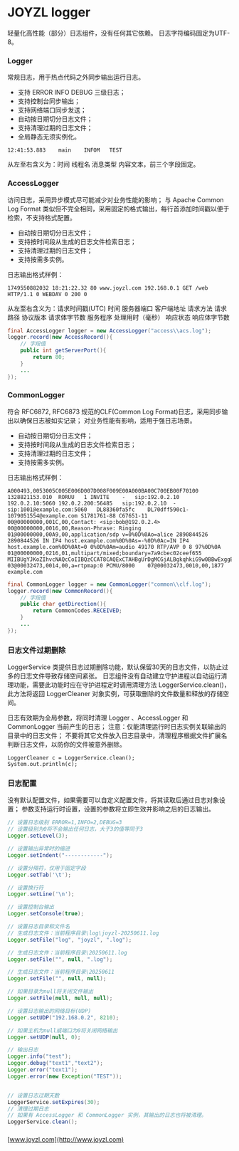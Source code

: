 # JOYZL logger

轻量化高性能（部分）日志组件，没有任何其它依赖。
日志字符编码固定为UTF-8。

### Logger

常规日志，用于热点代码之外同步输出运行日志。
* 支持 ERROR INFO DEBUG 三级日志；
* 支持控制台同步输出；
* 支持网络端口同步发送；
* 自动按日期切分日志文件；
* 支持清理过期的日志文件；
* 全局静态无须实例化。

```log
12:41:53.883	main	INFOM	TEST
```

从左至右含义为：时间 线程名 消息类型 内容文本，前三个字段固定。

### AccessLogger

访问日志，采用异步模式尽可能减少对业务性能的影响；
与 Apache Common Log Format 类似但不完全相同，采用固定的格式输出，每行首添加时间戳以便于检索，不支持格式配置。
* 自动按日期切分日志文件；
* 支持按时间段从生成的日志文件检索日志；
* 支持清理过期的日志文件；
* 支持按需多实例。

日志输出格式样例：

```log
1749550882032 18:21:22.32 80 www.joyzl.com 192.168.0.1 GET /web HTTP/1.1 0 WEBDAV 0 200 0
```

从左至右含义为：请求时间戳(UTC) 时间 服务器端口 客户端地址 请求方法 请求路径 协议版本 请求体字节数 服务程序 处理用时（毫秒） 响应状态 响应体字节数

```java
final AccessLogger logger = new AccessLogger("access\\acs.log");
logger.record(new AccessRecord(){
	// 字段值
	public int getServerPort(){
		return 80;
	}
	...
});

```

### CommonLogger

符合 RFC6872, RFC6873 规范的CLF(Common Log Format)日志，采用同步输出以确保日志被如实记录；
对业务性能有影响，适用于强日志场景。
* 自动按日期切分日志文件；
* 支持按时间段从生成的日志文件检索日志；
* 支持清理过期的日志文件；
* 支持按需多实例。

日志输出格式样例：

```log
A000493,0053005C005E006D007D008F009E00A000BA00C700EB00F70100
1328821153.010	RORUU	1 INVITE	-	sip:192.0.2.10	192.0.2.10:5060	192.0.2.200:56485	sip:192.0.2.10	-	sip:1001@example.com:5060	DL88360fa5fc	DL70dff590c1-1079051554@example.com	S1781761-88	C67651-11	00@00000000,001C,00,Contact: <sip:bob@192.0.2.4>	00@00000000,0016,00,Reason-Phrase: Ringing	01@00000000,00A9,00,application/sdp v=0%0D%0Ao=alice 2890844526 2890844526 IN IP4 host.example.com%0D%0As=-%0D%0Ac=IN IP4 host.example.com%0D%0At=0 0%0D%0Am=audio 49170 RTP/AVP 0 8 97%0D%0A	01@00000000,0216,01,multipart/mixed;boundary=7a9cbec02ceef655 MIIBUgYJKoZIhvcNAQcCoIIBQzCCAT8CAQExCTAHBgUrDgMCGjALBgkqhkiG9w0BBwExggEgMIIB%0D%0AHAIBATB8MHAxCzAJBgNVBAYTAlVTMRMwEQYDVQQIEwpDYWxpZm9ybmlhMREwDwYDVQQHEwhTYW4g%0D%0ASm9zZTEOMAwGA1UEChMFc2lwaXQxKTAnBgNVBAsTIFNpcGl0IFRlc3QgQ2VydGlmaWNhdGUgQXV0%0D%0AaG9yaXR5AggBlQBxAjMBEzAHBgUrDgMCGjANBgkqhkiG9w0BAQEFAASBgI70ZvlI8FIt0uWXjp2V%0D%0Aquny/hWgZllxYpLo2iqo2DUKaM7/rjy9K/8Wdd3VZI5ZPdZHKPJiIPfpQXSeMw2aFe2r25PRDEIQ%0D%0ALntyidKcwMmuLvvHwM/5Fy87An5PwCfhVG3ktqo6uz5mzMtd1sZLg4MUnLjm/xgtlE/le2W8mdAF%0D%0A	03@00032473,0014,00,a=rtpmap:0 PCMU/8000	07@00032473,0010,00,1877 example.com
```


```java
final CommonLogger logger = new CommonLogger("common\\clf.log");
logger.record(new CommonRecord(){
	// 字段值
	public char getDirection(){
		return CommonCodes.RECEIVED;
	}
	...
});

```


### 日志文件过期删除

LoggerService 类提供日志过期删除功能，默认保留30天的日志文件，以防止过多的日志文件导致存储空间紧张。
日志组件没有自动建立守护进程以自动运行清理功能，需要此功能时应在守护进程定时调用清理方法 LoggerService.clean()，
此方法将返回 LoggerCleaner 对象实例，可获取删除的文件数量和释放的存储空间。

日志有效期为全局参数，将同时清理 Logger 、AccessLogger 和 CommonLogger 当前产生的日志；
注意：仅能清理运行时日志实例关联输出的目录中的日志文件；
不要将其它文件放入日志目录中，清理程序根据文件扩展名判断日志文件，以防你的文件被意外删除。

```log
LoggerCleaner c = LoggerService.clean();
System.out.println(c);
```

### 日志配置

没有默认配置文件，如果需要可以自定义配置文件，将其读取后通过日志对象设置；
参数支持运行时设置，设置的参数将立即生效并影响之后的日志输出。

```java
// 设置日志级别 ERROR=1,INFO=2,DEBUG=3
// 设置级别为0将不会输出任何日志，大于3的值等同于3
Logger.setLevel(3);

// 设置输出异常时的缩进
Logger.setIndent("------------");

// 设置分隔符，仅用于固定字段
Logger.setTab('\t');

// 设置换行符
Logger.setLine('\n');

// 设置控制台输出
Logger.setConsole(true);

// 设置日志目录和文件名
// 生成日志文件：当前程序目录\log\joyzl-20250611.log
Logger.setFile("log", "joyzl", ".log");

// 生成日志文件：当前程序目录\20250611.log
Logger.setFile("", null, ".log");

// 生成日志文件：当前程序目录\20250611
Logger.setFile("", null, null);

// 如果目录为null将关闭文件输出
Logger.setFile(null, null, null);

// 设置日志输出的网络目标(UDP)
Logger.setUDP("192.168.0.2", 8210);

// 如果主机为null或端口为0将关闭网络输出
Logger.setUDP(null, 0);

// 输出日志
Logger.info("test");
Logger.debug("text1","text2");
Logger.error("text1");
Logger.error(new Exception("TEST"));


// 设置日志过期天数
LoggerService.setExpires(30);
// 清理过期日志
// 如果有 AccessLogger 和 CommonLogger 实例，其输出的日志也将被清理。
LoggerService.clean();


```

### 

[www.joyzl.com](http://www.joyzl.com)
